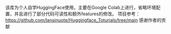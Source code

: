该库为个人自学HuggingFace使用，主要在Google Colab上进行，省略环境配置，并且进行了部分代码可读性和额外features的修改。
项目参考：https://github.com/lansinuote/Huggingface_Toturials/tree/main 感谢作者的贡献
